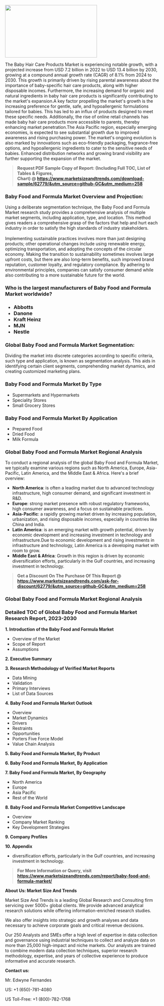 <p><img class="alignnone size-medium wp-image-20088" src="https://ffe5etoiles.com/wp-content/uploads/2024/12/MST1-300x171.png" alt="" width="300" height="171" /></p>The Baby Hair Care Products Market is experiencing notable growth, with a projected increase from USD 7.2 billion in 2022 to USD 13.4 billion by 2030, growing at a compound annual growth rate (CAGR) of 8.1% from 2024 to 2030. This growth is primarily driven by rising parental awareness about the importance of baby-specific hair care products, along with higher disposable incomes. Furthermore, the increasing demand for organic and natural ingredients in baby hair care products is significantly contributing to the market's expansion.A key factor propelling the market's growth is the increasing preference for gentle, safe, and hypoallergenic formulations tailored for babies. This has led to an influx of products designed to meet these specific needs. Additionally, the rise of online retail channels has made baby hair care products more accessible to parents, thereby enhancing market penetration.The Asia Pacific region, especially emerging economies, is expected to see substantial growth due to improved awareness and rising purchasing power. The market's ongoing evolution is also marked by innovations such as eco-friendly packaging, fragrance-free options, and hypoallergenic ingredients to cater to the sensitive needs of babies. Enhanced distribution networks and growing brand visibility are further supporting the expansion of the market.</p><blockquote id="" class=""><strong>Request PDF Sample Copy of Report: (Including Full TOC, List of Tables &amp; Figures, Chart)&nbsp;@&nbsp;<strong><a href="https://www.marketsizeandtrends.com/download-sample/62779/&utm_source=github-GC&utm_medium=258" target="_blank">https://www.marketsizeandtrends.com/download-sample/62779/&utm_source=github-GC&utm_medium=258</a></strong></strong></blockquote><h3 id="" class="">Baby Food and Formula Market&nbsp;Overview and Projection:</h3><p id="" class="">Using a deliberate segmentation technique, the Baby Food and Formula Market research study provides a comprehensive analysis of multiple market segments, including application, type, and location. This method gives readers a comprehensive grasp of the factors that help and hurt each industry in order to satisfy the high standards of industry stakeholders. <br /> <br />Implementing sustainable practices involves more than just designing products; other operational changes include using renewable energy, optimizing transportation, and adopting the concepts of the circular economy. Making the transition to sustainability sometimes involves large upfront costs, but there are also long-term benefits, such improved brand reputation, customer loyalty, and regulatory compliance. By adhering to environmental principles, companies can satisfy consumer demand while also contributing to a more sustainable future for the world.</p><h3 id="" class="">Who is the largest manufacturers of&nbsp;Baby Food and Formula Market worldwide?</h3><h3 class=""><p><ul><li>Abbotts </li><li> Danone </li><li> Kraft Heinz </li><li> MJN </li><li> Nestle</li></ul></p></h3><h3 id="" class="">Global&nbsp;Baby Food and Formula Market Segmentation:</h3><p id="" class="">Dividing the market into discrete categories according to specific criteria, such type and application, is known as segmentation analysis. This aids in identifying certain client segments, comprehending market dynamics, and creating customized marketing plans.</p><h3 id="" class="">Baby Food and Formula Market&nbsp;By Type</h3><p><p><ul><li>Supermarkets and Hypermarkets </li><li> Speciality Stores </li><li> Small Grocery Stores</p></li></ul></p></p><h3 id="" class="">Baby Food and Formula Market&nbsp;By Application</h3><p class=""><p><ul><li>Prepared Food </li><li> Dried Food </li><li> Milk Formula</li></ul></p></p><h3 id="" class="">Global Baby Food and Formula Market Regional Analysis</h3><p id="" class="">To conduct a regional analysis of the global Baby Food and Formula Market, we typically examine various regions such as North America, Europe, Asia-Pacific, Latin America, and the Middle East &amp; Africa. Here's a brief overview:</p><ul><li><strong>North America</strong>: is often a leading market due to advanced technology infrastructure, high consumer demand, and significant investment in R&amp;D.</li><li><strong>Europe</strong>: strong market presence with robust regulatory frameworks, high consumer awareness, and a focus on sustainable practices.</li><li><strong>Asia-Pacific</strong>: a rapidly growing market driven by increasing population, urbanization, and rising disposable incomes, especially in countries like China and India.</li><li><strong>Latin America</strong>: is an emerging market with growth potential, driven by economic development and increasing investment in technology and infrastructure.Due to economic development and rising investments in infrastructure and technology, Latin America is a developing market with room to grow.</li><li><strong>Middle East &amp; Africa</strong>: Growth in this region is driven by economic diversification efforts, particularly in the Gulf countries, and increasing investment in technology.</li></ul><blockquote id="" class=""><strong>Get a Discount On The Purchase Of This Report @ <strong><a href="https://www.marketsizeandtrends.com/ask-for-discount/62779/&utm_source=github-GC&utm_medium=258" target="_blank">https://www.marketsizeandtrends.com/ask-for-discount/62779/&utm_source=github-GC&utm_medium=258</a></strong></strong></blockquote><h3 id="" class="">Global Baby Food and Formula Market Regional Analysis</h3><h3 id="" class="">Detailed TOC of Global Baby Food and Formula Market Research Report, 2023-2030</h3><p id="" class=""><strong>1. Introduction of the Baby Food and Formula Market</strong></p><ul><li>Overview of the Market</li><li>Scope of Report</li><li>Assumptions</li></ul><p id="" class=""><strong>2. Executive Summary</strong></p><p id="" class=""><strong>3. Research Methodology of Verified Market Reports</strong></p><ul><li>Data Mining</li><li>Validation</li><li>Primary Interviews</li><li>List of Data Sources</li></ul><p id="" class=""><strong>4. Baby Food and Formula Market Outlook</strong></p><ul><li>Overview</li><li>Market Dynamics</li><li>Drivers</li><li>Restraints</li><li>Opportunities</li><li>Porters Five Force Model</li><li>Value Chain Analysis</li></ul><p id="" class=""><strong>5. Baby Food and Formula Market, By Product</strong></p><p id="" class=""><strong>6. Baby Food and Formula Market, By Application</strong></p><p id="" class=""><strong>7. Baby Food and Formula Market, By Geography</strong></p><ul><li>North America</li><li>Europe</li><li>Asia Pacific</li><li>Rest of the World</li></ul><p id="" class=""><strong>8. Baby Food and Formula Market Competitive Landscape</strong></p><ul><li>Overview</li><li>Company Market Ranking</li><li>Key Development Strategies</li></ul><p id="" class=""><strong>9. Company Profiles</strong></p><p id="" class=""><strong>10. Appendix</strong></p><ul><li>diversification efforts, particularly in the Gulf countries, and increasing investment in technology.</li></ul><blockquote id="" class=""><strong>For More Information or Query, visit <strong><strong><a href="https://www.marketsizeandtrends.com/report/baby-food-and-formula-market/" target="_blank">https://www.marketsizeandtrends.com/report/baby-food-and-formula-market/</a></strong></strong></strong></blockquote><p id="" class=""><strong>About Us: Market Size And Trends</strong></p><p id="" class="">Market Size And Trends is a leading Global Research and Consulting firm servicing over 5000+ global clients. We provide advanced analytical research solutions while offering information-enriched research studies.</p><p id="" class="">We also offer insights into strategic and growth analyses and data necessary to achieve corporate goals and critical revenue decisions.</p><p id="" class="">Our 250 Analysts and SMEs offer a high level of expertise in data collection and governance using industrial techniques to collect and analyze data on more than 25,000 high-impact and niche markets. Our analysts are trained to combine modern data collection techniques, superior research methodology, expertise, and years of collective experience to produce informative and accurate research.</p><p id="" class=""><strong>Contact us:</strong></p><p id="" class="">Mr. Edwyne Fernandes</p><p id="" class="">US: +1 (650)-781-4080</p><p id="" class="">US Toll-Free: +1 (800)-782-1768</p>
